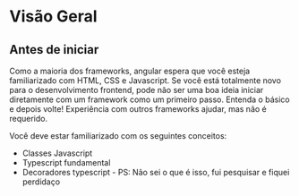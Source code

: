 # Visão Geral

## Antes de iniciar
Como a maioria dos frameworks, angular espera que você esteja familiarizado com HTML, CSS e Javascript. Se você está totalmente novo para o desenvolvimento frontend, pode não ser uma boa ideia iniciar diretamente com um framework como um primeiro passo. Entenda o  básico e depois volte! Experiência com outros frameworks ajudar, mas não é requerido.

Você deve estar familiarizado com os seguintes conceitos:
* Classes Javascript
* Typescript fundamental
* Decoradores typescript - PS: Não sei o que é isso, fui pesquisar e fiquei perdidaço